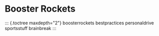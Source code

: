 # Booster Rockets

::: {.toctree maxdepth="2"}
boosterrockets bestpractices personaldrive sportsstuff brainbreak
:::
